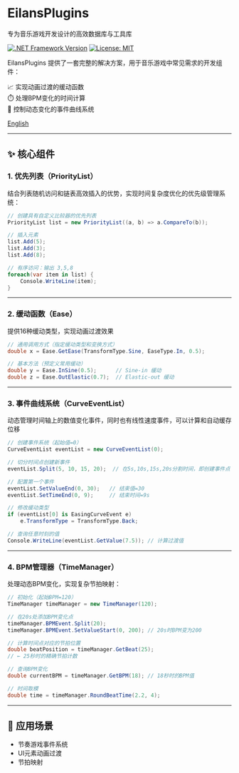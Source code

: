 # EilansPlugins  
专为音乐游戏开发设计的高效数据库与工具库

[![.NET Framework Version](https://shields.io/badge/.NET_Framework-4.8-blue)](https://dotnet.microsoft.com/download/dotnet-framework/net48)
[![License: MIT](https://img.shields.io/badge/License-MIT-yellow.svg)](LICENSE)

EilansPlugins 提供了一套完整的解决方案，用于音乐游戏中常见需求的开发组件：

📈 实现动画过渡的缓动函数  
⏱️ 处理BPM变化的时间计算  
🔁 控制动态变化的事件曲线系统  

[English](README.md)

---

## ✨ 核心组件

### 1. 优先列表（PriorityList）
结合列表随机访问和链表高效插入的优势，实现时间复杂度优化的优先级管理系统：

```csharp
// 创建具有自定义比较器的优先列表
PriorityList list = new PriorityList((a, b) => a.CompareTo(b));

// 插入元素
list.Add(5);  
list.Add(3);  
list.Add(8);

// 有序访问：输出 3,5,8
foreach(var item in list) {
    Console.WriteLine(item);
}
```

---

### 2. 缓动函数（Ease）
提供16种缓动类型，实现动画过渡效果

```csharp
// 通用调用方式（指定缓动类型和变换方式）
double x = Ease.GetEase(TransformType.Sine, EaseType.In, 0.5);

// 基本方法（预定义常用缓动）
double y = Ease.InSine(0.5);      // Sine-in 缓动
double z = Ease.OutElastic(0.7);  // Elastic-out 缓动
```

---

### 3. 事件曲线系统（CurveEventList）
动态管理时间轴上的数值变化事件，同时也有线性速度事件，可以计算和自动缓存位移

```csharp
// 创建事件系统（起始值=0）
CurveEventList eventList = new CurveEventList(0);

// 切分时间点创建新事件
eventList.Split(5, 10, 15, 20);  // 在5s,10s,15s,20s分割时间，即创建事件点

// 配置第一个事件
eventList.SetValueEnd(0, 30);   // 结束值=30
eventList.SetTimeEnd(0, 9);     // 结束时间=9s

// 修改缓动类型
if (eventList[0] is EasingCurveEvent e) 
    e.TransformType = TransformType.Back;

// 查询任意时刻的值
Console.WriteLine(eventList.GetValue(7.5)); // 计算过渡值
```

---

### 4. BPM管理器（TimeManager）
处理动态BPM变化，实现复杂节拍映射：

```csharp
// 初始化（起始BPM=120）
TimeManager timeManager = new TimeManager(120);

// 在20s处添加BPM变化点
timeManager.BPMEvent.Split(20);
timeManager.BPMEvent.SetValueStart(0, 200); // 20s时BPM变为200

// 计算时间点对应的节拍位置
double beatPosition = timeManager.GetBeat(25);
// ← 25秒时的精确节拍计数

// 查询BPM变化
double currentBPM = timeManager.GetBPM(18); // 18秒时的BPM值

// 时间取模
double time = timeManager.RoundBeatTime(2.2, 4);
```

---

## 🚀 应用场景
- 节奏游戏事件系统
- UI元素动画过渡
- 节拍映射
